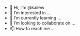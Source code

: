 - 👋 Hi, I’m @kailew
- 👀 I’m interested in ...
- 🌱 I’m currently learning ...
- 💞️ I’m looking to collaborate on ...
- 📫 How to reach me ...

<!---
kailew/kailew is a ✨ special ✨ repository because its `README.md` (this file) appears on your GitHub profile.
You can click the Preview link to take a look at your changes.
--->
